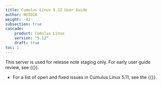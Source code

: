 ```yaml
---
title: Cumulus Linux 5.12 User Guide
author: NVIDIA
weight: -42
subsection: true
cascade:
    product: Cumulus Linux
    version: "5.12"
    draft: true
toc: 1
---
```

This server is used for release note staging only. For early user guide review, see {{<exlink url="https://ania-stage.dao6mistqkn0c.amplifyapp.com/networking-ethernet-software/cumulus-linux-511/Whats-New/" text="ania-stage">}}.

- For a list of open and fixed issues in Cumulus Linux 5.11, see the {{<link title="Cumulus Linux 5.12 Release Notes" text="Cumulus Linux 5.12 Release Notes">}}.
